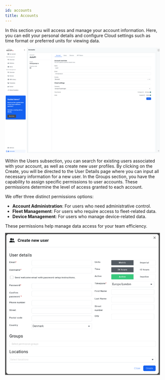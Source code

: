 ```yaml
---
id: accounts
title: Accounts
---
```


In this section you will access and manage your account information. Here, you can edit your
personal details and configure Cloud settings such as time format or preferred units for viewing data.

![Accounts overview](/img/cloud/accounts/account_overview_example.png)

Within the Users subsection, you can search for existing users associated with your account,
as well as create new user profiles.
By clicking on the Create, you will be directed to the User Details page where you can input all
necessary information for a new user. In the Groups section, you have the capability to assign
specific permissions to user accounts. These permissions determine the level of access
granted to each account.

We offer three distinct permissions options:
- **Account Administration**: For users who need administrative control.
- **Fleet Management**: For users who require access to fleet-related data.
- **Device Management**: For users who manage device-related data.

These permissions help manage data access for your team efficiency.

![Create new user](/img/cloud/accounts/create_new_user.png)


